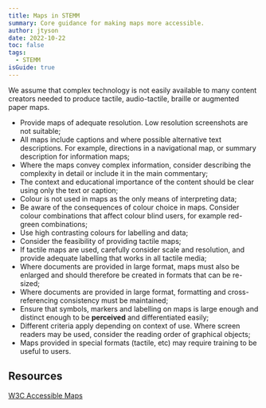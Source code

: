 ```yaml
---
title: Maps in STEMM
summary: Core guidance for making maps more accessible.
author: jtyson
date: 2022-10-22
toc: false
tags:
  - STEMM
isGuide: true
---
```

We assume that complex technology is not easily available to many content creators needed to produce tactile, audio-tactile, braille or augmented paper maps.

* Provide maps of adequate resolution. Low resolution screenshots are not suitable;
* All maps include captions and where possible alternative text descriptions. For example, directions in a navigational map, or summary description for information maps;
* Where the maps convey complex information, consider describing the complexity in detail or include it in the main commentary;
* The context and educational importance of the content should be clear using only the text or caption;
* Colour is not used in maps as the only means of interpreting data;
* Be aware of the consequences of colour choice in maps. Consider colour combinations that affect colour blind users, for example red-green combinations;
* Use high contrasting colours for labelling and data;
* Consider the feasibility of providing tactile maps;
* If tactile maps are used, carefully consider scale and resolution, and provide adequate labelling that works in all tactile media;
* Where documents are provided in large format, maps must also be enlarged and should therefore be created in formats that can be re-sized;
* Where documents are provided in large format, formatting and cross-referencing consistency must be maintained;
* Ensure that symbols, markers and labelling on maps is large enough and distinct enough to be **perceived** and differentiated easily;
* Different criteria apply depending on context of use. Where screen readers may be used, consider the reading order of graphical objects;
* Maps provided in special formats (tactile, etc) may require training to be useful to users.

## Resources

[W3C Accessible Maps](https://bit.ly/AccessibleMaps)